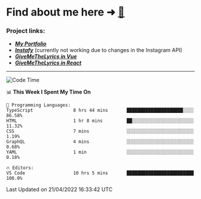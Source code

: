 # Find about me here ➜ [🧑](https://pauabella.dev)

### Project links:
- ***[My Portfolio](https://pauabella.dev)***
- ***[Instafy](https://instafy.me)*** (currently not working due to changes in the Instagram API)
- ***[GiveMeTheLyrics in Vue](https://lyrics.pauabella.dev)***
- ***[GiveMeTheLyrics in React](https://pauabella.dev/GiveMeTheLyrics)***

---
<!--START_SECTION:waka-->
![Code Time](http://img.shields.io/badge/Code%20Time-966%20hrs%2024%20mins-blue)

📊 **This Week I Spent My Time On** 

```text
💬 Programming Languages: 
TypeScript               8 hrs 44 mins       █████████████████████░░░░   86.58% 
HTML                     1 hr 8 mins         ██░░░░░░░░░░░░░░░░░░░░░░░   11.32% 
CSS                      7 mins              ░░░░░░░░░░░░░░░░░░░░░░░░░   1.19% 
GraphQL                  4 mins              ░░░░░░░░░░░░░░░░░░░░░░░░░   0.68% 
YAML                     1 min               ░░░░░░░░░░░░░░░░░░░░░░░░░   0.18%

🔥 Editors: 
VS Code                  10 hrs 5 mins       █████████████████████████   100.0%

```


 Last Updated on 21/04/2022 16:33:42 UTC
<!--END_SECTION:waka-->
